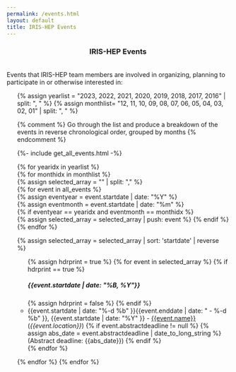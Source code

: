 ```yaml
---
permalink: /events.html
layout: default
title: IRIS-HEP Events
---
```

<center> 
<h3> IRIS-HEP Events</h3>
</center>

<br>
Events that IRIS-HEP team members are involved in organizing, planning to participate in or otherwise interested in:

<ul>
{% assign yearlist = "2023, 2022, 2021, 2020, 2019, 2018, 2017, 2016" | split: ", " %}
{% assign monthlist= "12, 11, 10, 09, 08, 07, 06, 05, 04, 03, 02, 01" | split: ", " %}

{% comment %}
Go through the list and produce a breakdown of the events in reverse 
chronological order, grouped by months
{% endcomment %}

{%- include get_all_events.html -%}


{% for yearidx in yearlist %}		
{% for monthidx in monthlist %}		
 {% assign selected_array = "" | split: "," %}		
 {% for event in all_events  %}		
   {% assign eventyear = event.startdate | date: "%Y" %}		
   {% assign eventmonth = event.startdate | date: "%m" %}		
   {% if eventyear == yearidx and eventmonth == monthidx %}		
      {% assign selected_array = selected_array | push: event %}
   {% endif %}		
 {% endfor %}		

  {% assign selected_array = selected_array | sort: 'startdate' | reverse %}

<ul>
{% assign hdrprint = true %}
{% for event in selected_array %}
  {% if hdrprint == true %}
    <br><h5>{{event.startdate | date: "%B, %Y"}}</h5>
    {% assign hdrprint = false %}
  {% endif %}
  <li>{{event.startdate | date: "%-d %b" }}{{event.enddate | date: " - %-d %b" }}, {{event.startdate | date: "%Y" }} - <a href="{{event.meetingurl}}">{{event.name}}</a> (<i>{{event.location}}</i>)
  {% if event.abstractdeadline != null %}
    {% assign abs_date = event.abstractdeadline | date_to_long_string %}
    (Abstract deadline: {{abs_date}})
  {% endif %}
</li>
{% endfor %}
</ul>

{% endfor %}
{% endfor %}
<br>

